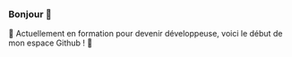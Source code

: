 ### Bonjour 👋

🌱 Actuellement en formation pour devenir développeuse, voici le début de mon espace Github ! 🌱
<!--  - 🔭 I’m currently working on ...
- 🌱 I’m currently learning ...
- 👯 I’m looking to collaborate on ...
- 🤔 I’m looking for help with ...
- 💬 Ask me about ...
- 📫 How to reach me: ...
- 😄 Pronouns: ...
- ⚡ Fun fact: ...
-->
